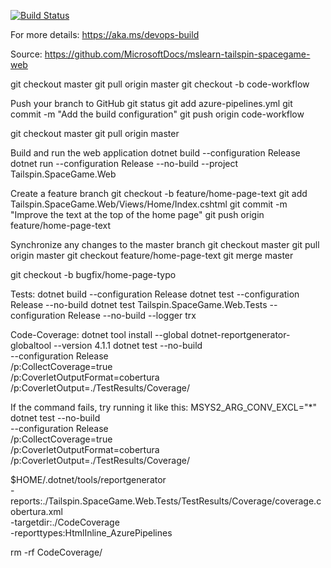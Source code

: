 [![Build Status](https://maheshpesani.visualstudio.com/Space%20Game%20-%20web%20-%20Pipeline/_apis/build/status/MaheshPesani.tailspin-spacegame-web?branchName=master)](https://maheshpesani.visualstudio.com/Space%20Game%20-%20web%20-%20Pipeline/_build/latest?definitionId=18&branchName=master)

For more details:
https://aka.ms/devops-build

Source: https://github.com/MicrosoftDocs/mslearn-tailspin-spacegame-web

git checkout master
git pull origin master
git checkout -b code-workflow

Push your branch to GitHub
git status
git add azure-pipelines.yml
git commit -m "Add the build configuration"
git push origin code-workflow

git checkout master
git pull origin master

Build and run the web application
dotnet build --configuration Release
dotnet run --configuration Release --no-build --project Tailspin.SpaceGame.Web

Create a feature branch
git checkout -b feature/home-page-text
git add Tailspin.SpaceGame.Web/Views/Home/Index.cshtml
git commit -m "Improve the text at the top of the home page"
git push origin feature/home-page-text

Synchronize any changes to the master branch
git checkout master
git pull origin master
git checkout feature/home-page-text
git merge master

git checkout -b bugfix/home-page-typo

Tests:
dotnet build --configuration Release
dotnet test --configuration Release --no-build
dotnet test Tailspin.SpaceGame.Web.Tests --configuration Release --no-build --logger trx


Code-Coverage:
dotnet tool install --global dotnet-reportgenerator-globaltool --version 4.1.1
dotnet test --no-build \
  --configuration Release \
  /p:CollectCoverage=true \
  /p:CoverletOutputFormat=cobertura \
  /p:CoverletOutput=./TestResults/Coverage/

If the command fails, try running it like this:
  MSYS2_ARG_CONV_EXCL="*" dotnet test --no-build \
  --configuration Release \
  /p:CollectCoverage=true \
  /p:CoverletOutputFormat=cobertura \
  /p:CoverletOutput=./TestResults/Coverage/

  $HOME/.dotnet/tools/reportgenerator \
  -reports:./Tailspin.SpaceGame.Web.Tests/TestResults/Coverage/coverage.cobertura.xml \
  -targetdir:./CodeCoverage \
  -reporttypes:HtmlInline_AzurePipelines

  rm -rf CodeCoverage/
